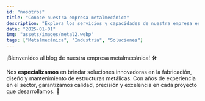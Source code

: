 ```yaml
---
id: "nosotros"
title: "Conoce nuestra empresa metalmecánica"
description: "Explora los servicios y capacidades de nuestra empresa especializada en soluciones metalmecánicas."
date: "2025-01-01"
img: "assets/images/metal2.webp"
tags: ["Metalmecánica", "Industria", "Soluciones"]
---
```


¡Bienvenidos al blog de nuestra empresa metalmecánica! 🛠️

Nos **especializamos** en brindar soluciones innovadoras en la fabricación, diseño y mantenimiento de estructuras metálicas. Con años de experiencia en el sector, garantizamos calidad, precisión y excelencia en cada proyecto que desarrollamos. 🚀
